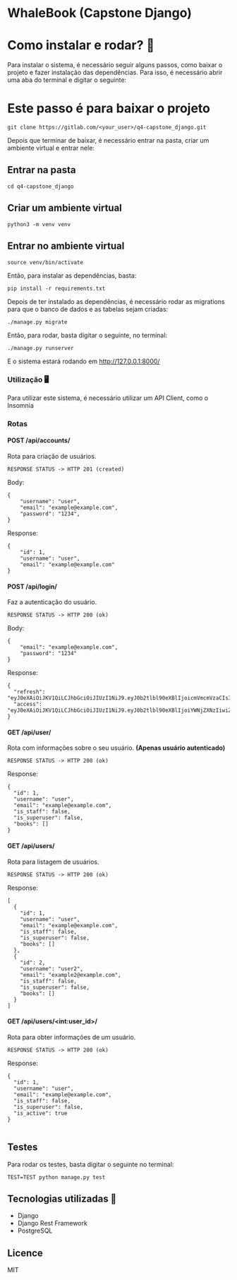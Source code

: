 # **WhaleBook (Capstone Django)**


# **Como instalar e rodar? 🚀**

Para instalar o sistema, é necessário seguir alguns passos, como baixar o projeto e fazer instalação das dependências. Para isso, é necessário abrir uma aba do terminal e digitar o seguinte:

# Este passo é para baixar o projeto
```
git clone https://gitlab.com/<your_user>/q4-capstone_django.git
```

Depois que terminar de baixar, é necessário entrar na pasta, criar um ambiente virtual e entrar nele:

## Entrar na pasta

```
cd q4-capstone_django
```

## Criar um ambiente virtual

```
python3 -m venv venv
```


## Entrar no ambiente virtual

```
source venv/bin/activate
```

Então, para instalar as dependências, basta:

```
pip install -r requirements.txt
```

Depois de ter instalado as dependências, é necessário rodar as migrations para que o banco de dados e as tabelas sejam criadas:
```
./manage.py migrate
```

Então, para rodar, basta digitar o seguinte, no terminal:

```
./manage.py runserver
```

E o sistema estará rodando em http://127.0.0.1:8000/

### **Utilização** 🖥️

Para utilizar este sistema, é necessário utilizar um API Client, como o Insomnia

### **Rotas**

#### **POST /api/accounts/**


Rota para criação de usuários.

```
RESPONSE STATUS -> HTTP 201 (created)
```

Body:
```
{
    "username": "user",
    "email": "example@example.com",
    "password": "1234",
} 
```

Response:

```
{
    "id": 1,
    "username": "user",
    "email": "example@example.com"
}
```


#### **POST /api/login/**

Faz a autenticação do usuário.
```
RESPONSE STATUS -> HTTP 200 (ok)
```

Body:
```
{
    "email": "example@example.com",
    "password": "1234"
}
```

Response:
```
{
  "refresh": "eyJ0eXAiOiJKV1QiLCJhbGciOiJIUzI1NiJ9.eyJ0b2tlbl90eXBlIjoicmVmcmVzaCIsImV4cCI6MTYzODQ1ODgxNSwiaWF0IjoxNjM4MzcyNDE1LCJqdGkiOiIzNDk0ODM1ZGRjNjk0NWIwODRlMzY4ZjVjYjY1Y2RiMCIsInVzZXJfaWQiOjEsInVzZXIiOiJ0ZXN0ZSJ9.2Llf9KgxjtV7jU0_2c0FjOpsPRniB61b2bv3cImuYQc",
  "access": "eyJ0eXAiOiJKV1QiLCJhbGciOiJIUzI1NiJ9.eyJ0b2tlbl90eXBlIjoiYWNjZXNzIiwiZXhwIjoxNjM4Mzc2MDE1LCJpYXQiOjE2MzgzNzI0MTUsImp0aSI6IjM2ZTk5ZWU1MjRkNzRiNGM5YjhmOTA0MTI3Y2JkOGYyIiwidXNlcl9pZCI6MSwidXNlciI6InRlc3RlIn0.p7jierEDDyAoUUShobXK9EehGQ6dFyo6tsMMASohUqc"
}
```


#### **GET /api/user/**
Rota com informações sobre o seu usuário. **(Apenas usuário autenticado)**

```
RESPONSE STATUS -> HTTP 200 (ok)
```


Response:

```
{
  "id": 1,
  "username": "user",
  "email": "example@example.com",
  "is_staff": false,
  "is_superuser": false,
  "books": []
}
```

#### **GET /api/users/**
Rota para listagem de usuários.

```
RESPONSE STATUS -> HTTP 200 (ok)
```

Response:
```
[
  {
    "id": 1,
    "username": "user",
    "email": "example@example.com",
    "is_staff": false,
    "is_superuser": false,
    "books": []
  },
  {
    "id": 2,
    "username": "user2",
    "email": "example2@example.com",
    "is_staff": false,
    "is_superuser": false,
    "books": []
  }
]
```

#### **GET /api/users/\<int:user_id>/**
Rota para obter informações de um usuário.

```
RESPONSE STATUS -> HTTP 200 (ok)
```

Response:
```
{
  "id": 1,
  "username": "user",
  "email": "example@example.com",
  "is_staff": false,
  "is_superuser": false,
  "is_active": true
}
  
```


## **Testes**
Para rodar os testes, basta digitar o seguinte no terminal:

```
TEST=TEST python manage.py test
```

## **Tecnologias utilizadas 📱**
- Django
- Django Rest Framework
- PostgreSQL

## **Licence**
MIT